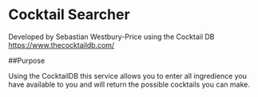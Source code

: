 # Cocktail Searcher 
Developed by Sebastian Westbury-Price using the Cocktail DB https://www.thecocktaildb.com/

##Purpose

Using the CocktailDB this service allows you to enter all ingredience you have available to you and will return the possible cocktails you can make.
